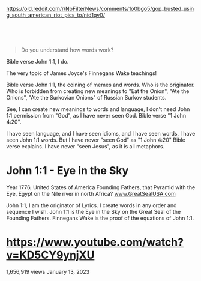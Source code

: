 https://old.reddit.com/r/NoFilterNews/comments/1o0bgo5/gop_busted_using_south_american_riot_pics_to/nid1qv0/

&nbsp;

&nbsp;

> Do you understand how words work?

Bible verse John 1:1, I do.

The very topic of James Joyce's Finnegans Wake teachings!

Bible verse John 1:1, the coining of memes and words. Who is the originator. Who is forbidden from creating new meanings to "Eat the Onion", "Ate the Onions", "Ate the Surkovian Onions" of Russian Surkov students.

See, I can create new meanings to words and language, I don't need John 1:1 permission from "God", as I have never seen God. Bible verse "1 John 4:20".

I have seen language, and I have seen idioms, and I have seen words, I have seen John 1:1 words. But I have never "seen God" as "1 John 4:20" Bible verse explains. I have never "seen Jesus", as it is all metaphors.

# John 1:1 - Eye in the Sky

Year 1776, United States of America Founding Fathers, that Pyramid with the Eye, Egypt on the Nile river in north Africa? www.GreatSealUSA.com

John 1:1, I am the originator of Lyrics. I create words in any order and sequence I wish. John 1:1 is the Eye in the Sky on the Great Seal of the Founding Fathers. Finnegans Wake is the proof of the equations of John 1:1.

# https://www.youtube.com/watch?v=KD5CY9ynjXU

1,656,919 views  January 13, 2023
